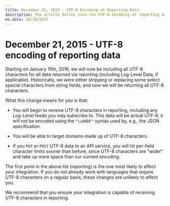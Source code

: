 ```yaml
---
title: December 21, 2015 - UTF-8 Encoding of Reporting Data
description: The article delves into the UTF-8 encoding of reporting data on December 21, 2015. 
ms.date: 10/28/2023
---
```


# December 21, 2015 - UTF-8 encoding of reporting data

Starting on January 15th, 2016, we will now be including all UTF-8 characters for all data returned via reporting (including Log-Level Data, if applicable). Historically, we were either stripping or replacing some select special characters from string fields, and now we will be returning all UTF-8 characters.

What this change means for you is that:

- You will begin to receive UTF-8 characters in reporting, including any Log-Level feeds you may subscribe to. This data will be actual UTF-8, it will not be encoded using the `"\u00DF"` syntax used by, e.g., the JSON specification.

- You will be able to target domains made up of UTF-8 characters.

- If you `PUT` or `POST` UTF-8 data to an API service, you will hit per-field character limits sooner than before, since UTF-8 characters  are "wider" and take up more space than our current encoding.

The first point in the above list (reporting) is the one most likely to affect your integration. If you do not already work with languages that require UTF-8 characters on a regular basis, these changes are unlikely to affect you.

We recommend that you ensure your integration is capable of receiving UTF-8 characters in reporting.
